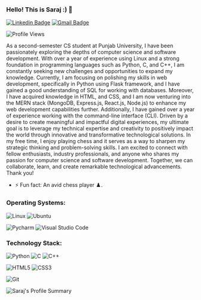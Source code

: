 ### Hello! This is Saraj :) 👋 

[![Linkedin Badge](https://img.shields.io/badge/-aswanisaraj-blue?style=flat-square&logo=Linkedin&logoColor=white&link=https://www.linkedin.com/in/awanisaraj/)](https://www.linkedin.com/in/aswanisaraj/)
[![Gmail Badge](https://img.shields.io/badge/-aswanisaraj@gmail.com-c14438?style=flat-square&logo=Gmail&logoColor=white&link=mailto:aswanisaraj@gmail.com)](mailto:aswanisaraj@gmail.com)

![Profile Views](https://komarev.com/ghpvc/?username=aswanisaraj&label=PROFILE+VIEWS)

As a second-semester CS student at Punjab University, I have been passionately exploring the depths of computer science and software development. With over a year of experience using Linux and a strong foundation in programming languages such as Python, C, and C++, I am constantly seeking new challenges and opportunities to expand my knowledge.
Currently, I am focusing on polishing my skills in web development, specifically in Python using Flask framework, and I have gained a good understanding of SQL for working with databases. Moreover, I have acquired knowledge in HTML, and CSS, and I am now venturing into the MERN stack (MongoDB, Express.js, React.js, Node.js) to enhance my web development capabilities further. Additionally, I have gained over a year of experience working with the command-line interface (CLI).
Driven by a desire to create meaningful and impactful digital experiences, my ultimate goal is to leverage my technical expertise and creativity to positively impact the world through innovative and transformative technological solutions.
In my free time, I enjoy playing chess and it serves as a way to sharpen my strategic thinking and problem-solving skills.
I am excited to connect with fellow enthusiasts, industry professionals, and anyone who shares my passion for computer science and software development. Together, we can collaborate, learn, and create remarkable technological advancements. Thank you!

* ⚡ Fun fact: An avid chess player ♟️.

### Operating Systems: 
![Linux](https://img.shields.io/badge/Linux-FCC624?style=for-the-badge&logo=linux&logoColor=black)
![Ubuntu](https://img.shields.io/badge/Ubuntu-E95420?style=for-the-badge&logo=ubuntu&logoColor=white)

![Pycharm](https://img.shields.io/badge/PyCharm-000000.svg?&style=for-the-badge&logo=PyCharm&logoColor=white)
![Visual Studio Code](https://img.shields.io/badge/Visual%20Studio%20Code-0078d7.svg?style=for-the-badge&logo=visual-studio-code&logoColor=white)

### Technology Stack:

![Python](https://img.shields.io/badge/Python-FFD43B?style=for-the-badge&logo=python&logoColor=blue)
![C](https://img.shields.io/badge/C-00599C?style=for-the-badge&logo=c&logoColor=white)
![C++](https://img.shields.io/badge/C%2B%2B-00599C?style=for-the-badge&logo=c%2B%2B&logoColor=white)

![HTML5](https://img.shields.io/badge/html5-%23E34F26.svg?style=for-the-badge&logo=html5&logoColor=white)
![CSS3](https://img.shields.io/badge/css3-%231572B6.svg?style=for-the-badge&logo=css3&logoColor=white)

![Git](https://img.shields.io/badge/GIT-E44C30?style=for-the-badge&logo=git&logoColor=white)

![Saraj's Profile Summary](https://github-profile-summary-cards.vercel.app/api/cards/profile-details?username=aswanisaraj&theme=github)
